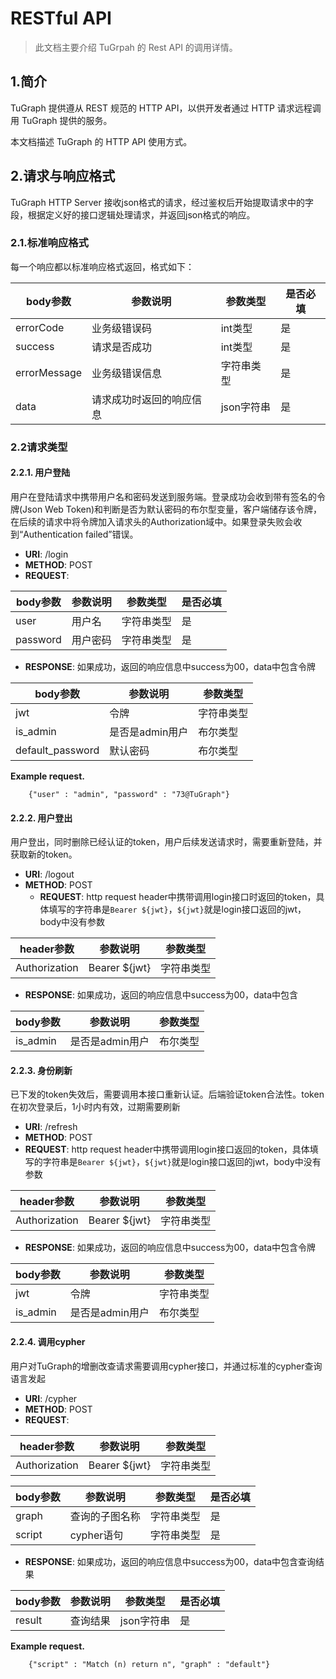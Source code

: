 # RESTful API

> 此文档主要介绍 TuGrpah 的 Rest API 的调用详情。

## 1.简介
TuGraph 提供遵从 REST 规范的 HTTP API，以供开发者通过 HTTP 请求远程调用 TuGraph 提供的服务。

本文档描述 TuGraph 的 HTTP API 使用方式。

## 2.请求与响应格式
TuGraph HTTP Server 接收json格式的请求，经过鉴权后开始提取请求中的字段，根据定义好的接口逻辑处理请求，并返回json格式的响应。

### 2.1.标准响应格式
每一个响应都以标准响应格式返回，格式如下：

| body参数  | 参数说明         | 参数类型        | 是否必填       |
| ------- |--------------|-------------|------------|
| errorCode   | 业务级错误码       | int类型       | 是          |
| success   | 请求是否成功       | int类型       | 是          |
| errorMessage   | 业务级错误信息      | 字符串类型       | 是          |
| data   | 请求成功时返回的响应信息 | json字符串     | 是          |

### 2.2请求类型

#### 2.2.1. 用户登陆
用户在登陆请求中携带用户名和密码发送到服务端。登录成功会收到带有签名的令牌(Json Web Token)和判断是否为默认密码的布尔型变量，客户端储存该令牌，在后续的请求中将令牌加入请求头的Authorization域中。如果登录失败会收到“Authentication failed”错误。

- **URI**:     /login
- **METHOD**:  POST
- **REQUEST**:

| body参数 | 参数说明 | 参数类型  | 是否必填       |
| ------ |------|-------|------------|
| user   | 用户名  | 字符串类型   | 是          |
| password | 用户密码 | 字符串类型 | 是          |

- **RESPONSE**:
  如果成功，返回的响应信息中success为00，data中包含令牌

| body参数          | 参数说明           | 参数类型   |
|------------------|--------------------|------------|
| jwt              | 令牌               | 字符串类型 |
| is_admin         | 是否是admin用户    | 布尔类型   |
| default_password  | 默认密码           | 布尔类型   |

**Example request.**

```
    {"user" : "admin", "password" : "73@TuGraph"}
```

#### 2.2.2. 用户登出
用户登出，同时删除已经认证的token，用户后续发送请求时，需要重新登陆，并获取新的token。

- **URI**:     /logout
- **METHOD**:  POST
  - **REQUEST**:
    http request header中携带调用login接口时返回的token，具体填写的字符串是`Bearer ${jwt}`，`${jwt}`就是login接口返回的jwt，body中没有参数

| header参数           | 参数说明          | 参数类型   |
|------------------|---------------|------------|
| Authorization              | Bearer ${jwt} | 字符串类型 |

- **RESPONSE**:
  如果成功，返回的响应信息中success为00，data中包含

| body参数          | 参数说明           | 参数类型   |
|------------------|--------------------|------------|
| is_admin         | 是否是admin用户    | 布尔类型   |

#### 2.2.3. 身份刷新
已下发的token失效后，需要调用本接口重新认证。后端验证token合法性。token在初次登录后，1小时内有效，过期需要刷新

- **URI**:     /refresh
- **METHOD**:  POST
- **REQUEST**:
  http request header中携带调用login接口返回的token，具体填写的字符串是`Bearer ${jwt}`，`${jwt}`就是login接口返回的jwt，body中没有参数

| header参数           | 参数说明          | 参数类型   |
|------------------|---------------|------------|
| Authorization              | Bearer ${jwt} | 字符串类型 |

- **RESPONSE**:
  如果成功，返回的响应信息中success为00，data中包含令牌

| body参数          | 参数说明           | 参数类型   |
|------------------|--------------------|------------|
| jwt              | 令牌               | 字符串类型 |
| is_admin         | 是否是admin用户    | 布尔类型   |

#### 2.2.4. 调用cypher
用户对TuGraph的增删改查请求需要调用cypher接口，并通过标准的cypher查询语言发起

- **URI**:     /cypher
- **METHOD**:  POST
- **REQUEST**:

| header参数           | 参数说明          | 参数类型   |
|------------------|---------------|------------|
| Authorization              | Bearer ${jwt} | 字符串类型 |

| body参数  | 参数说明     | 参数类型  | 是否必填       |
| ------- |----------|-------|------------|
| graph   | 查询的子图名称  | 字符串类型   | 是          |
| script   | cypher语句 | 字符串类型 | 是          |

- **RESPONSE**:
  如果成功，返回的响应信息中success为00，data中包含查询结果

| body参数  | 参数说明 | 参数类型    | 是否必填       |
| ------- |------|---------|------------|
| result   | 查询结果 | json字符串 | 是          |

**Example request.**

```
    {"script" : "Match (n) return n", "graph" : "default"}
```